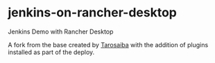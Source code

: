 # jenkins-on-rancher-desktop
Jenkins Demo with Rancher Desktop

A fork from the base created by [Tarosaiba](tarosaiba/jenkins-on-rancher-desktop) with the addition of plugins installed as part of the deploy.
